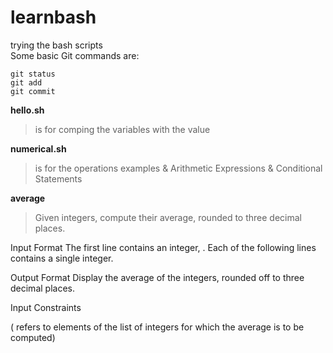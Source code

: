# learnbash

trying the bash scripts  
Some basic Git commands are:
```
git status
git add
git commit
```


**hello.sh**
  >  is for comping the variables with the value



**numerical.sh**
   > is for the operations examples & Arithmetic Expressions & Conditional Statements

**average**
   > Given  integers, compute their average, rounded to three decimal places.

Input Format
The first line contains an integer, .
Each of the following  lines contains a single integer.

Output Format
Display the average of the  integers, rounded off to three decimal places.

Input Constraints

 ( refers to elements of the list of integers for which the average is to be computed)